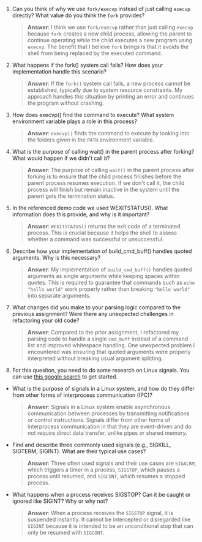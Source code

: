 1. Can you think of why we use `fork/execvp` instead of just calling `execvp` directly? What value do you think the `fork` provides?

    > **Answer**:  I think we use `fork/execvp` rather than just calling `execvp` because `fork` creates a new child process, allowing the parent to continue operating while the child executes a new program using `execvp`. The benefit that I believe `fork` brings is that it avoids the shell from being replaced by the executed command.

2. What happens if the fork() system call fails? How does your implementation handle this scenario?

    > **Answer**:  If the `fork()` system call fails, a new process cannot be established, typically due to system resource constraints. My approach handles this situation by printing an error and continues the program without crashing.

3. How does execvp() find the command to execute? What system environment variable plays a role in this process?

    > **Answer**:  `execvp()` finds the command to execute by looking into the folders given in the `PATH` environment variable.

4. What is the purpose of calling wait() in the parent process after forking? What would happen if we didn’t call it?

    > **Answer**:  The purpose of calling `wait()` in the parent process after forking is to ensure that the child process finishes before the parent process resumes execution. If we don't call it, the child process will finish but remain inactive in the system until the parent gets the termination status.

5. In the referenced demo code we used WEXITSTATUS(). What information does this provide, and why is it important?

    > **Answer**:  `WEXITSTATUS()` returns the exit code of a terminated process. This is crucial because it helps the shell to assess whether a command was successful or unsuccessful.

6. Describe how your implementation of build_cmd_buff() handles quoted arguments. Why is this necessary?

    > **Answer**:  My implementation of `build_cmd_buff()` handles quoted arguments as single arguments while keeping spaces within quotes. This is required to guarantee that commands such as `echo "hello world"` work properly rather than breaking `"hello world"` into separate arguments.

7. What changes did you make to your parsing logic compared to the previous assignment? Were there any unexpected challenges in refactoring your old code?

    > **Answer**:  Compared to the prior assignment, I refactored my parsing code to handle a single `cmd_buff` instead of a command list and improved whitespace handling. One unexpected problem I encountered was ensuring that quoted arguments were properly interpreted without breaking usual argument splitting.

8. For this quesiton, you need to do some research on Linux signals. You can use [this google search](https://www.google.com/search?q=Linux+signals+overview+site%3Aman7.org+OR+site%3Alinux.die.net+OR+site%3Atldp.org&oq=Linux+signals+overview+site%3Aman7.org+OR+site%3Alinux.die.net+OR+site%3Atldp.org&gs_lcrp=EgZjaHJvbWUyBggAEEUYOdIBBzc2MGowajeoAgCwAgA&sourceid=chrome&ie=UTF-8) to get started.

- What is the purpose of signals in a Linux system, and how do they differ from other forms of interprocess communication (IPC)?

    > **Answer**:  Signals in a Linux system enable asynchronous communication between processes by transmitting notifications or control instructions. Signals differ from other forms of interprocess communication in that they are event-driven and do not require direct data transfer, unlike pipes or shared memory.

- Find and describe three commonly used signals (e.g., SIGKILL, SIGTERM, SIGINT). What are their typical use cases?

    > **Answer**:  Three often used signals and their use cases are `SIGALRM`, which triggers a timer in a process, `SIGSTOP`, which pauses a process until resumed, and `SIGCONT`, which resumes a stopped process.

- What happens when a process receives SIGSTOP? Can it be caught or ignored like SIGINT? Why or why not?

    > **Answer**:  When a process receives the `SIGSTOP` signal, it is suspended instantly. It cannot be intercepted or disregarded like `SIGINT` because it is intended to be an unconditional stop that can only be resumed with `SIGCONT`.
